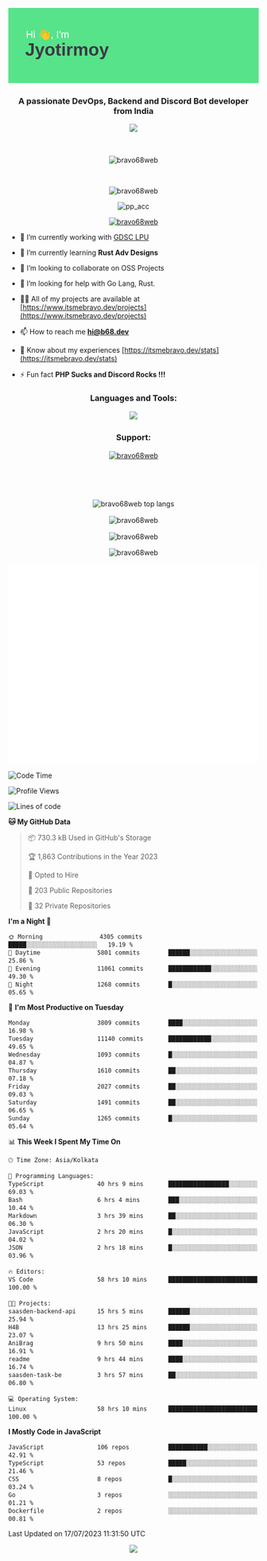<p align="center"><img src="header.png"></p>
<h3 align="center">A passionate DevOps, Backend and Discord Bot developer from India</h3>

<p align="center"><a href="https://discord.com/users/457039372009865226"><img src="https://lanyard-profile-readme.vercel.app/api/457039372009865226"></a></p>
                           
<br>
<p align="center"> <img src="https://komarev.com/ghpvc/?username=bravo68web&label=Profile%20views&color=0e75b6&style=flat" alt="bravo68web" /> </p>
<br>


<p align="center"><img src="https://github-profile-trophy.vercel.app/?username=bravo68web&theme=discord&column=3&row=2" alt="bravo68web" /> </p>
<p align="center"><img src="https://osu-embed.b68dev.xyz/pp_acc" alt="pp_acc" /> </p>

<p align="center"> <a href="https://twitter.com/bravo68web" target="blank"><img src="https://img.shields.io/twitter/follow/bravo68web?logo=twitter&style=for-the-badge" alt="bravo68web" /></a> </p>

- 🔭 I’m currently working with [GDSC LPU](https://gdsclpu.live/)

- 🌱 I’m currently learning **Rust Adv Designs**

- 👯 I’m looking to collaborate on OSS Projects

- 🤝 I’m looking for help with Go Lang, Rust.

- 👨‍💻 All of my projects are available at [https://www.itsmebravo.dev/projects](https://www.itsmebravo.dev/projects)

<!-- - 💬 Ask me about **DF Techs** -->

- 📫 How to reach me **hi@b68.dev**

- 📄 Know about my experiences [https://itsmebravo.dev/stats](https://itsmebravo.dev/stats)

- ⚡ Fun fact **PHP Sucks and Discord Rocks !!!**

<h3 align="center">Languages and Tools:</h3>
<p align="center"> 
<img src="https://skillicons.dev/icons?i=aws,bash,c,cs,cpp,cloudflare,css,dart,devto,discord,bots,docker,electron,ember,emotion,express,fastapi,figma,firebase,flask,gcp,git,github,githubactions,go,gitlab,graphql,heroku,html,ai,ipfs,js,jest,linux,md,mastodon,mongodb,neovim,netlify,nextjs,nginx,nodejs,postgres,postman,powershell,py,react,redis,regex,replit,rocket,rust,sqlite,mysql,stackoverflow,styledcomponents,supabase,sentry,solidity,svg,tailwind,tauri,twitter,ts,unity,v,vercel,vim,vite,wasm,webpack,workers&perline=8&theme=dark" />
</p>

<h3 align="center">Support:</h3>
<p align="center"><a href="https://www.buymeacoffee.com/bravo68web"> <img align="center" src="https://cdn.buymeacoffee.com/buttons/v2/default-yellow.png" height="50" width="210" alt="bravo68web" /></a></p><br><br>
<br>

<p align="center"> <img align="center" src="https://github-readme-stats-sync.vercel.app/api/top-langs?username=bravo68web&count_private=true&show_icons=true&theme=radical&border_radius=10&&langs_count=10&layout=compact" alt="bravo68web top langs" /></p>

<p align="center"> <img align="center" src="https://github-readme-stats-sync.vercel.app/api?username=bravo68web&count_private=true&show_icons=true&theme=radical&border_radius=10" alt="bravo68web" /></p>

<p align="center"> <img align="center" src="https://github-readme-streak-stats.herokuapp.com?user=bravo68web&theme=dracula&hide_border=true" alt="bravo68web" /></p>

<p align="center"> <img align="center" src="https://github-readme-stats-sync.vercel.app/api/wakatime?username=bravo68web&count_private=true&show_icons=true&theme=aura_dark&border_radius=10&&langs_count=10&layout=compact" alt="bravo68web" /></p>

<p align="center"><img src="https://raw.githubusercontent.com/BRAVO68WEB/BRAVO68WEB/master/github-metrics.svg"></p>

<!--START_SECTION:waka-->
![Code Time](http://img.shields.io/badge/Code%20Time-5%2C149%20hrs%2015%20mins-blue)

![Profile Views](http://img.shields.io/badge/Profile%20Views-96-blue)

![Lines of code](https://img.shields.io/badge/From%20Hello%20World%20I%27ve%20Written-63.0%20million%20lines%20of%20code-blue)

**🐱 My GitHub Data** 

> 📦 730.3 kB Used in GitHub's Storage 
 > 
> 🏆 1,863 Contributions in the Year 2023
 > 
> 💼 Opted to Hire
 > 
> 📜 203 Public Repositories 
 > 
> 🔑 32 Private Repositories 
 > 
**I'm a Night 🦉** 

```text
🌞 Morning                4305 commits        █████░░░░░░░░░░░░░░░░░░░░   19.19 % 
🌆 Daytime                5801 commits        ██████░░░░░░░░░░░░░░░░░░░   25.86 % 
🌃 Evening                11061 commits       ████████████░░░░░░░░░░░░░   49.30 % 
🌙 Night                  1268 commits        █░░░░░░░░░░░░░░░░░░░░░░░░   05.65 % 
```
📅 **I'm Most Productive on Tuesday** 

```text
Monday                   3809 commits        ████░░░░░░░░░░░░░░░░░░░░░   16.98 % 
Tuesday                  11140 commits       ████████████░░░░░░░░░░░░░   49.65 % 
Wednesday                1093 commits        █░░░░░░░░░░░░░░░░░░░░░░░░   04.87 % 
Thursday                 1610 commits        ██░░░░░░░░░░░░░░░░░░░░░░░   07.18 % 
Friday                   2027 commits        ██░░░░░░░░░░░░░░░░░░░░░░░   09.03 % 
Saturday                 1491 commits        ██░░░░░░░░░░░░░░░░░░░░░░░   06.65 % 
Sunday                   1265 commits        █░░░░░░░░░░░░░░░░░░░░░░░░   05.64 % 
```


📊 **This Week I Spent My Time On** 

```text
🕑︎ Time Zone: Asia/Kolkata

💬 Programming Languages: 
TypeScript               40 hrs 9 mins       █████████████████░░░░░░░░   69.03 % 
Bash                     6 hrs 4 mins        ███░░░░░░░░░░░░░░░░░░░░░░   10.44 % 
Markdown                 3 hrs 39 mins       ██░░░░░░░░░░░░░░░░░░░░░░░   06.30 % 
JavaScript               2 hrs 20 mins       █░░░░░░░░░░░░░░░░░░░░░░░░   04.02 % 
JSON                     2 hrs 18 mins       █░░░░░░░░░░░░░░░░░░░░░░░░   03.96 % 

🔥 Editors: 
VS Code                  58 hrs 10 mins      █████████████████████████   100.00 % 

🐱‍💻 Projects: 
saasden-backend-api      15 hrs 5 mins       ██████░░░░░░░░░░░░░░░░░░░   25.94 % 
H4B                      13 hrs 25 mins      ██████░░░░░░░░░░░░░░░░░░░   23.07 % 
AniBrag                  9 hrs 50 mins       ████░░░░░░░░░░░░░░░░░░░░░   16.91 % 
readme                   9 hrs 44 mins       ████░░░░░░░░░░░░░░░░░░░░░   16.74 % 
saasden-task-be          3 hrs 57 mins       ██░░░░░░░░░░░░░░░░░░░░░░░   06.80 % 

💻 Operating System: 
Linux                    58 hrs 10 mins      █████████████████████████   100.00 % 
```

**I Mostly Code in JavaScript** 

```text
JavaScript               106 repos           ███████████░░░░░░░░░░░░░░   42.91 % 
TypeScript               53 repos            █████░░░░░░░░░░░░░░░░░░░░   21.46 % 
CSS                      8 repos             █░░░░░░░░░░░░░░░░░░░░░░░░   03.24 % 
Go                       3 repos             ░░░░░░░░░░░░░░░░░░░░░░░░░   01.21 % 
Dockerfile               2 repos             ░░░░░░░░░░░░░░░░░░░░░░░░░   00.81 % 
```




 Last Updated on 17/07/2023 11:31:50 UTC
<!--END_SECTION:waka-->

<p align="center"><img src="https://bravo68web.me/images/header_.png"></p>


